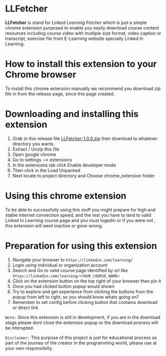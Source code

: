 # **LLFetcher**
**LLFetcher** is stand for *Linked Learning Fetcher* which is just a simple chrome extension purposed to enable you easily download course content resources including course video with multiple size format, video caption or transcript, exercise file from E-Learning website specially Linked In Learning.

# **How to install this extension to your Chrome browser**
To install this chrome extension manually we recommend you download zip file in from the release page, since this page created.

# **Downloading and installing this extension**
1. Grab in this release file [LLFetcher-1.0.0.zip](https://github.com/cristminix/LLFetcher/releases/download/v1.0.0/LLFetcher-1.0.0.zip) then download to whatever directory you wants.
2. Extract / Unzip this file 
3. Open google chrome
4. Go to settings -->  extensions
5. In the extensions tab click Enable developer mode
6. Then click in the Load Unpacked  
7. Next locate to project directory and Choose chrome_extension folder

# **Using this chrome extension**
To be able to successfully using this stuff you might prepare for high and stable internet connection speed, and the rest you have to land to valid Linked In Learning course page and you must logedin or if you were not , this extension will went inactive or gone wrong.

# **Preparation for using this extension**
1. Navigate your browser to `https://linkedin.com/learning/`
2. Login using individual or organization account
3. Search and Go to valid course page identified by url like `https://linkedin.com/learning/<YOUR_COURSE_NAME>` 
4. Click on the extension button on the top right of your browser then pin it
5. Once you had clicked button popup would shown
6. Try to explore and get experiance from clicking the buttons from the popup from left to right, so you should know whats going on?
7. Remember to set config before clicking button that contains download or direct link

`Note:` Since this extension is still in development, if you are in the download stage please dont close the extension popup or the download process will be interupted.

`Disclaimer:` This purpose of this project is just for educational process as part of the journey of the creator in the programming world, please use at your own responsibiity.